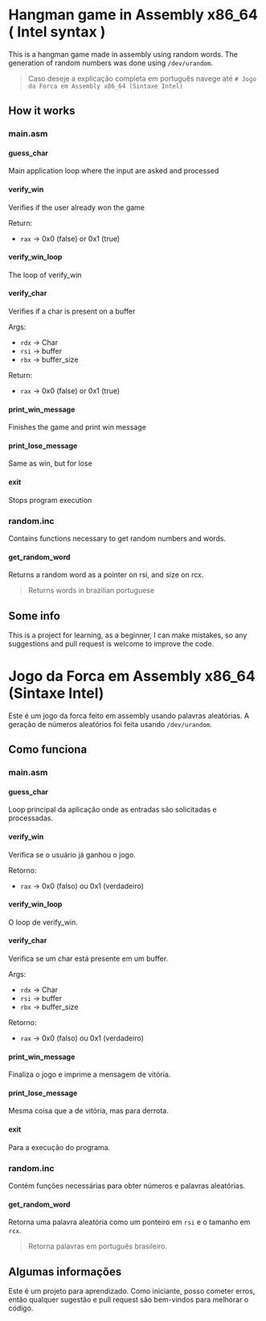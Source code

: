# Hangman game in Assembly x86_64 ( Intel syntax )
This is a hangman game made in assembly using random words.
The generation of random numbers was done using `/dev/urandom`.

> Caso deseje a explicação completa em português navege até `# Jogo da Forca em Assembly x86_64 (Sintaxe Intel)`


## How it works
### main.asm
#### guess_char
Main application loop where the input are asked and processed
#### verify_win
Verifies if the user already won the game

Return:
- `rax` -> 0x0 (false) or 0x1 (true)

#### verify_win_loop
The loop of verify_win
#### verify_char
Verifies if a char is present on a buffer

Args:
- `rdx` -> Char
- `rsi` -> buffer
- `rbx` -> buffer_size

Return:
- `rax` -> 0x0 (false) or 0x1 (true)

#### print_win_message
Finishes the game and print win message
#### print_lose_message
Same as win, but for lose
#### exit
Stops program execution

### random.inc
Contains functions necessary to get random numbers and words.

#### get_random_word
Returns a random word as a pointer on rsi, and size on rcx.

> Returns words in brazilian portuguese


## Some info
This is a project for learning, as a beginner, I can make mistakes, so any suggestions and pull request is welcome to improve the code.



# Jogo da Forca em Assembly x86_64 (Sintaxe Intel)
Este é um jogo da forca feito em assembly usando palavras aleatórias.
A geração de números aleatórios foi feita usando `/dev/urandom`.

## Como funciona
### main.asm
#### guess_char
Loop principal da aplicação onde as entradas são solicitadas e processadas.
#### verify_win
Verifica se o usuário já ganhou o jogo.

Retorno:
- `rax` -> 0x0 (falso) ou 0x1 (verdadeiro)


#### verify_win_loop
O loop de verify_win.
#### verify_char
Verifica se um char está presente em um buffer.

Args:
- `rdx` -> Char
- `rsi` -> buffer
- `rbx` -> buffer_size

Retorno:
- `rax` -> 0x0 (falso) ou 0x1 (verdadeiro)

#### print_win_message
Finaliza o jogo e imprime a mensagem de vitória.
#### print_lose_message
Mesma coisa que a de vitória, mas para derrota.
#### exit
Para a execução do programa.

### random.inc
Contém funções necessárias para obter números e palavras aleatórias.

#### get_random_word
Retorna uma palavra aleatória como um ponteiro em `rsi` e o tamanho em `rcx`.

> Retorna palavras em português brasileiro.


## Algumas informações
Este é um projeto para aprendizado. Como iniciante, posso cometer erros, então qualquer sugestão e pull request são bem-vindos para melhorar o código.

